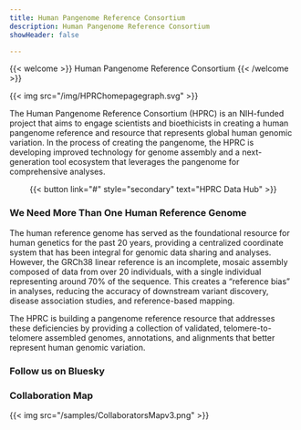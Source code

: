 ```yaml
---
title: Human Pangenome Reference Consortium
description: Human Pangenome Reference Consortium
showHeader: false

---
```


{{< welcome >}}
Human Pangenome Reference Consortium
{{< /welcome >}}

{{< img src="/img/HPRChomepagegraph.svg" >}}

The Human Pangenome Reference Consortium (HPRC) is an NIH-funded project that aims to engage scientists and bioethicists in creating a human pangenome reference and resource that represents global human genomic variation. In the process of creating the pangenome, the HPRC is developing improved technology for genome assembly and a next-generation tool ecosystem that leverages the pangenome for comprehensive analyses.

<div class="home">

<div style="text-align: center">
{{< button link="#" style="secondary" text="HPRC Data Hub" >}}
</div>

### We Need More Than One Human Reference Genome

The human reference genome has served as the foundational resource for human genetics for the past 20 years, providing a centralized coordinate system that has been integral for genomic data sharing and analyses. However, the GRCh38 linear reference is an incomplete, mosaic assembly composed of data from over 20 individuals, with a single individual representing around 70% of the sequence. This creates a “reference bias” in analyses, reducing the accuracy of downstream variant discovery, disease association studies, and reference-based mapping.

The HPRC is building a pangenome reference resource that addresses these deficiencies by providing a collection of validated, telomere-to-telomere assembled genomes, annotations, and alignments that better represent human genomic variation.

### Follow us on Bluesky

<div>
<bsky-embed username="humanpangenome.bsky.social" limit="1"></bsky-embed>
</div>

### Collaboration Map

{{< img src="/samples/CollaboratorsMapv3.png" >}}


</div>
